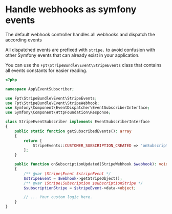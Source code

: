 # Handle webhooks as symfony events

The default webhook controller handles all webhooks and dispatch the according events

All dispatched events are prefixed with `stripe.` to avoid confusion with other Symfony events that can already exist in your application.


You can use the `Fpt\StripeBundle\Event\StripeEvents` class that contains all events constants for easier reading.

```php
<?php

namespace App\EventSubscriber;

use Fpt\StripeBundle\Event\StripeEvents;
use Fpt\StripeBundle\Event\StripeWebhook;
use Symfony\Component\EventDispatcher\EventSubscriberInterface;
use Symfony\Component\HttpFoundation\Response;

class StripeEventSubscriber implements EventSubscriberInterface
{
    public static function getSubscribedEvents(): array
    {
        return [
            StripeEvents::CUSTOMER_SUBSCRIPTION_CREATED => 'onSubscriptionCreated',
        ];
    }

    public function onSubscriptionUpdated(StripeWebhook $webhook): void
    {
        /** @var \Stripe\Event $stripeEvent */
        $stripeEvent = $webhook->getStripeObject();
        /** @var \Stripe\Subscription $subscriptionStripe */
        $subscriptionStripe = $stripeEvent->data->object;

        // ... Your custom logic here.
    }
}
```
